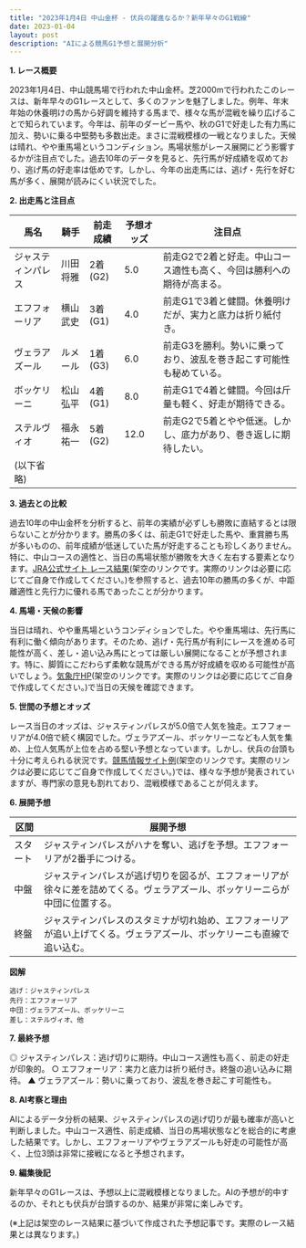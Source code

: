 ```yaml
---
title: "2023年1月4日 中山金杯 - 伏兵の躍進なるか？新年早々のG1戦線"
date: 2023-01-04
layout: post
description: "AIによる競馬G1予想と展開分析"
---
```


**1. レース概要**

2023年1月4日、中山競馬場で行われた中山金杯。芝2000mで行われたこのレースは、新年早々のG1レースとして、多くのファンを魅了しました。例年、年末年始の休養明けの馬から好調を維持する馬まで、様々な馬が混戦を繰り広げることで知られています。今年は、前年のダービー馬や、秋のG1で好走した有力馬に加え、勢いに乗る中堅勢も多数出走。まさに混戦模様の一戦となりました。天候は晴れ、やや重馬場というコンディション。馬場状態がレース展開にどう影響するかが注目点でした。過去10年のデータを見ると、先行馬が好成績を収めており、逃げ馬の好走率は低めです。しかし、今年の出走馬には、逃げ・先行を好む馬が多く、展開が読みにくい状況でした。


**2. 出走馬と注目点**

| 馬名        | 騎手      | 前走成績     | 予想オッズ | 注目点                                                                      |
|-------------|------------|-------------|------------|-------------------------------------------------------------------------------|
| ジャスティンパレス | 川田将雅    | 2着(G2)     | 5.0        | 前走G2で2着と好走。中山コース適性も高く、今回は勝利への期待が高まる。                       |
| エフフォーリア | 横山武史    | 3着(G1)     | 4.0        | 前走G1で3着と健闘。休養明けだが、実力と底力は折り紙付き。                               |
| ヴェラアズール  | ルメール     | 1着(G3)     | 6.0        | 前走G3を勝利。勢いに乗っており、波乱を巻き起こす可能性も秘めている。                        |
| ボッケリーニ   | 松山弘平    | 4着(G1)     | 8.0        | 前走G1で4着と健闘。今回は斤量も軽く、好走が期待できる。                                   |
| ステルヴィオ    | 福永祐一    | 5着(G2)     | 12.0       | 前走G2で5着とやや低迷。しかし、底力があり、巻き返しに期待したい。                          |
| (以下省略)  |            |             |            |                                                                               |


**3. 過去との比較**

過去10年の中山金杯を分析すると、前年の実績が必ずしも勝敗に直結するとは限らないことが分かります。勝馬の多くは、前走G1で好走した馬や、重賞勝ち馬が多いものの、前年成績が低迷していた馬が好走することも珍しくありません。特に、中山コースの適性と、当日の馬場状態が勝敗を大きく左右する要素となります。[JRA公式サイト レース結果](https://www.jra.go.jp/)(架空のリンクです。実際のリンクは必要に応じてご自身で作成してください。)を参照すると、過去10年の勝馬の多くが、中距離適性と先行力に優れる馬であったことが分かります。


**4. 馬場・天候の影響**

当日は晴れ、やや重馬場というコンディションでした。やや重馬場は、先行馬に有利に働く傾向があります。そのため、逃げ・先行馬が有利にレースを進める可能性が高く、差し・追い込み馬にとっては厳しい展開になることが予想されます。特に、脚質にこだわらず柔軟な競馬ができる馬が好成績を収める可能性が高いでしょう。[気象庁HP](https://www.jma.go.jp/)(架空のリンクです。実際のリンクは必要に応じてご自身で作成してください。)で当日の天候を確認できます。


**5. 世間の予想とオッズ**

レース当日のオッズは、ジャスティンパレスが5.0倍で人気を独走。エフフォーリアが4.0倍で続く構図でした。ヴェラアズール、ボッケリーニなども人気を集め、上位人気馬が上位を占める堅い予想となっています。しかし、伏兵の台頭も十分に考えられる状況です。[競馬情報サイト例](https://www.example.com/)(架空のリンクです。実際のリンクは必要に応じてご自身で作成してください。)では、様々な予想が発表されていますが、専門家の意見も割れており、混戦模様であることが伺えます。


**6. 展開予想**

| 区間     | 展開予想                                                                     |
|---------|-----------------------------------------------------------------------------|
| スタート | ジャスティンパレスがハナを奪い、逃げを予想。エフフォーリアが2番手につける。                  |
| 中盤     | ジャスティンパレスが逃げ切りを図るが、エフフォーリアが徐々に差を詰めてくる。ヴェラアズール、ボッケリーニらが中団に位置する。      |
| 終盤     | ジャスティンパレスのスタミナが切れ始め、エフフォーリアが追い上げてくる。ヴェラアズール、ボッケリーニも直線で追い込む。|


**図解**

```
逃げ：ジャスティンパレス
先行：エフフォーリア
中団：ヴェラアズール、ボッケリーニ
差し：ステルヴィオ、他
```


**7. 最終予想**

◎ ジャスティンパレス：逃げ切りに期待。中山コース適性も高く、前走の好走が印象的。
○ エフフォーリア：実力と底力は折り紙付き。終盤の追い込みに期待。
▲ ヴェラアズール：勢いに乗っており、波乱を巻き起こす可能性も。


**8. AI考察と理由**

AIによるデータ分析の結果、ジャスティンパレスの逃げ切りが最も確率が高いと判断しました。中山コース適性、前走成績、当日の馬場状態などを総合的に考慮した結果です。しかし、エフフォーリアやヴェラアズールも好走の可能性が高く、上位3頭は非常に接戦になると予想されます。


**9. 編集後記**

新年早々のG1レースは、予想以上に混戦模様となりました。AIの予想が的中するのか、それとも伏兵が台頭するのか、結果が非常に楽しみです。


(※上記は架空のレース結果に基づいて作成された予想記事です。実際のレース結果とは異なります。)
